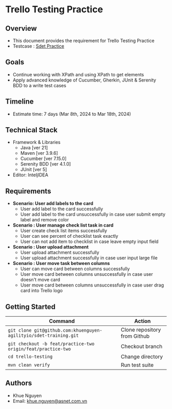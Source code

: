 # Trello Testing Practice

## Overview

- This document provides the requirement for Trello Testing Practice
- Testcase : [Sdet Practice](https://shorturl.at/foNU4)

## Goals

- Continue working with XPath and using XPath to get elements
- Apply advanced knowledge of Cucumber, Gherkin, JUnit & Serenity BDD to a write test cases

## Timeline

- Estimate time: 7 days (Mar 8th, 2024 to Mar 18th, 2024)

## Technical Stack

- Framework & Libraries
    - Java [ver 21]
    - Maven [ver 3.9.6]
    - Cucumber [ver 7.15.0]
    - Serenity BDD [ver 4.1.0]
    - JUnit [ver 5]
- Editor: InteljIDEA

## Requirements

- **Scenario: User add labels to the card**
    - User add label to the card successfully
    - User add label to the card unsuccessfully in case user submit empty label and remove color
- **Scenario : User manage check list task in card**
    - User create check list items successfully
    - User can see percent of checklist task exactly
    - User can not add item to checklist in case leave empty input field
- **Scenario : User upload attachment**
    - User upload attachment successfully
    - User upload attachment successfully in case user input large file
- **Scenario : User move task between columns**
    - User can move card between columns successfully
    - User move card between columns unsuccessfully in case user doesn't move card
    - User move card between columns unsuccessfully in case user drag card into Trello logo

## Getting Started

| Command                                                           | Action                       |
|-------------------------------------------------------------------|------------------------------|
| `git clone git@github.com:khuenguyen-agilityio/sdet-training.git` | Clone repository from Github |
| `git checkout -b feat/practice-two origin/feat/practice-two`      | Checkout branch              |
| `cd trello-testing`                                               | Change directory             |
| `mvn clean verify`                                                | Run test suite               |

## Authors

- Khue Nguyen
- Email: [khue.nguyen@asnet.com.vn](khue.nguyen@asnet.com.vn)
